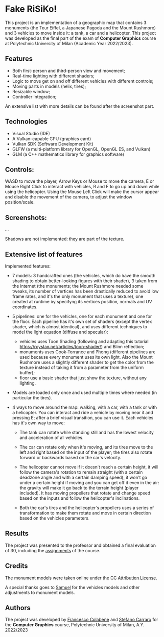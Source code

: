 # Fake RiSiKo!

This project is an implementation of a geographic map that contains 3 monuments (the Tour Eiffel,
a Japanese Pagoda and the Mount Rushmore) and 3 vehicles to move inside it: a tank, a car and a helicopter. This project was developed as the final part of the exam of **Computer Graphics** course at Polytechnic University of Milan (Academic Year 2022/2023).

## Features

- Both first-person and third-person view and movement;
- Real-time lighting with different shaders;
- Logic to move get on and off different vehicles with different controls;
- Moving parts in models (helix, tires);
- Resizable window;
- Controller integration;

An extensive list with more details can be found after the screenshot part.

## Technologies

- Visual Studio (IDE)
- A Vulkan-capable GPU (graphics card)
- Vulkan SDK (Software Development Kit)
- GLFW (a multi-platform library for OpenGL, OpenGL ES, and Vulkan)
- GLM (a C++ mathematics library for graphics software)


## Controls:
WASD to move the player, Arrow Keys or Mouse to move the camera, E or Mouse Right Click to interact 
with vehicles, R and F to go up and down while using the helicopter. Using the Mouse Left Click
will make the cursor appear and disable the movement of the camera, to adjust the window position/scale.

## Screenshots:

...


Shadows are not implemented: they are part of the texture.

## Extensive list of features

Implemented features:

- 7 models: 3 handcrafted ones (the vehicles, which do have the smooth shading to obtain
  better-looking figures with their shader), 3 taken from the internet (the monuments; the Mount 
  Rushmore needed some tweaks, its number of vertices has been drastically reduced to avoid low
  frame rates, and it's the only monument that uses a texture), one created at runtime by 
  specifyng its vertices position, normals and UV coordinates.

- 5 pipelines: one for the vehicles, one for each monument and one for the floor. Each pipeline has 
  it's own set of shaders (except the vertex shader, which is almost identical), and uses different 
  techniques to model the light equation (diffuse and specular):
    - vehicles uses Toon Shading (following and adapting this tutorial 
  https://roystan.net/articles/toon-shader/) and Blinn reflection;
  - monuments uses Cook-Torrance and Phong (different pipelines are used because every monument
    uses its own light. Also the Mount Rushmore uses a slightly different shader to get the
    color from the texture instead of taking it from a parameter from the uniform buffer);
  - floor use a basic shader that just show the texture, without any lighting.
  
- Models are loaded only once and used multiple times where needed (in particular the tires). 
  
- 4 ways to move around the map: walking, with a car, with a tank or with a helicopter.
  You can interact and ride a vehicle by moving near it and pressing E; after a brief visual
  transition, you can use it. Each vehicles has it's own way to move: 
    - The tank can rotate while standing still and has the lowest velocity and acceleration of all vehicles.
    - The car can rotate only when it's moving, and its tires move to the left and right based on 
      the input of the player; the tires also rotate forward or backwards based on the car's velocity.
    - The helicopter cannot move if it doesn't reach a certain height, it will follow the camera's rotation
      to remain straight (with a certain deadzone angle and with a certain damping speed), it won't go under
      a certain height if moving and you can get off it even in the air: the gravity will make it go back 
      to the terrain height (player included). It has moving propellers that rotate and change speed based on
      the inputs and follow the helicopter's inclinations.

  - Both the car's tires and the helicopter's propellers uses a series of transformation to
    make them rotate and move in certain direction based on the vehicles parameters.

## Results
The project was presented to the professor and obtained a final evaluation of 30, including the [assignments](https://github.com/FrancescoColabene/ComputerGraphics-Assignments) of the course. 

## Credits

The monument models were taken online under the [CC Attribution License](https://creativecommons.org/licenses/by/4.0/deed.en). 

A special thanks goes to [Samuel](https://github.com/samuelgiunca) for the vehicles models and other adjustments to monument models. 



## Authors
The project was developed by [Francesco Colabene](https://github.com/FrancescoColabene) and [Stefano Carraro](https://github.com/StefanoCarraro7) for the **Computer Graphics** course, Polytechnic University of Milan, A.Y. 2022/2023
